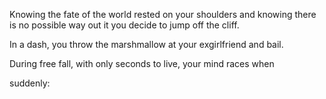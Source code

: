 Knowing the fate of the world rested on your shoulders and knowing 
there is no possible way out it you decide to jump off the cliff.

In a dash, you throw the marshmallow at your exgirlfriend and bail.

During free fall, with only seconds to live, your mind races when 


suddenly: